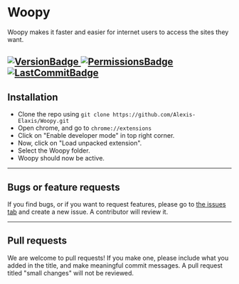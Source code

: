 # Woopy
Woopy makes it faster and easier for internet users to access the sites they want.

[![VersionBadge](https://img.shields.io/chrome-web-store/v/ljkndohpgfnpdbocmfhlgbhhgdbnpmih) ![PermissionsBadge](https://img.shields.io/github/manifest-json/permissions/Alexis-Elaxis/Woopy)](https://chrome.google.com/webstore/detail/woopy/ljkndohpgfnpdbocmfhlgbhhgdbnpmih)
[![LastCommitBadge](https://img.shields.io/github/last-commit/Alexis-Elaxis/Woopy)](https://github.com/Alexis-Elaxis/Woopy)
---
## Installation

- Clone the repo using `git clone https://github.com/Alexis-Elaxis/Woopy.git` 
- Open chrome, and go to `chrome://extensions`
- Click on "Enable developer mode" in top right corner.
- Now, click on "Load unpacked extension".
- Select the Woopy folder.
- Woopy should now be active.

---
## Bugs or feature requests
If you find bugs, or if you want to request features, please go to [the issues tab](https://github.com/Alexis-Elaxis/Woopy/issues) and create a new issue. A contributor will review it.

---
## Pull requests
We are welcome to pull requests! If you make one, please include what you added in the title, and make meaningful commit messages. A pull request titled "small changes" will not be reviewed.
